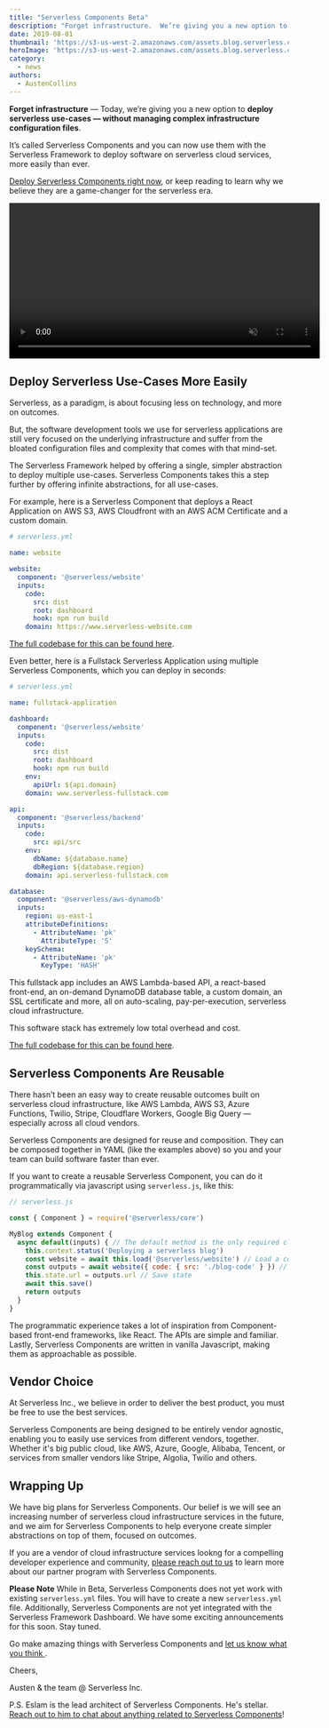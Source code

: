 ```yaml
---
title: "Serverless Components Beta"
description: "Forget infrastructure.  We’re giving you a new option to deploy serverless use-cases easily — without managing complex infrastructure configuration files."
date: 2019-08-01
thumbnail: 'https://s3-us-west-2.amazonaws.com/assets.blog.serverless.com/serverless-components-beta/serverless-components-thumbnail.gif'
heroImage: 'https://s3-us-west-2.amazonaws.com/assets.blog.serverless.com/serverless-components-beta/serverless_components_header.gif'
category:
  - news
authors: 
  - AustenCollins
---
```



**Forget infrastructure** — Today, we’re giving you a new option to **deploy serverless use-cases — without managing complex infrastructure configuration files**.  

It’s called Serverless Components and you can now use them with the Serverless Framework to deploy software on serverless cloud services, more easily than ever.  

[Deploy Serverless Components right now](https://www.github.com/serverless/components), or keep reading to learn why we believe they are a game-changer for the serverless era.

<video width="560" controls autoplay muted>
  <source src="https://s3-us-west-2.amazonaws.com/assets.blog.serverless.com/serverless-components-beta/serverless-framework-components-beta-overview.mp4" type="video/mp4">
  Your browser does not support HTML5 video.
</video>

## Deploy Serverless Use-Cases More Easily

Serverless, as a paradigm, is about focusing less on technology, and more on outcomes.

But, the software development tools we use for serverless applications are still very focused on the underlying infrastructure and suffer from the bloated configuration files and complexity that comes with that mind-set.

The Serverless Framework helped by offering a single, simpler abstraction to deploy multiple use-cases.  Serverless Components takes this a step further by offering infinite abstractions, for all use-cases.

For example, here is a Serverless Component that deploys a React Application on AWS S3, AWS Cloudfront with an AWS ACM Certificate and a custom domain.

```yaml
# serverless.yml

name: website

website:
  component: '@serverless/website'
  inputs:
    code:
      src: dist
      root: dashboard
      hook: npm run build
    domain: https://www.serverless-website.com
```

[The full codebase for this can be found here](https://github.com/serverless/components/tree/master/templates/website).

Even better, here is a Fullstack Serverless Application using multiple Serverless Components, which you can deploy in seconds:

```yaml
# serverless.yml

name: fullstack-application

dashboard:
  component: '@serverless/website'
  inputs:
    code:
      src: dist
      root: dashboard
      hook: npm run build
    env:
      apiUrl: ${api.domain}
    domain: www.serverless-fullstack.com

api:
  component: '@serverless/backend'
  inputs:
    code:
      src: api/src
    env:
      dbName: ${database.name}
      dbRegion: ${database.region}
    domain: api.serverless-fullstack.com

database:
  component: '@serverless/aws-dynamodb'
  inputs:
    region: us-east-1
    attributeDefinitions:
      - AttributeName: 'pk'
        AttributeType: 'S'
    keySchema:
      - AttributeName: 'pk'
        KeyType: 'HASH'
```

This fullstack app includes an AWS Lambda-based API, a react-based front-end, an on-demand DynamoDB database table, a custom domain, an SSL certificate and more, all on auto-scaling, pay-per-execution, serverless cloud infrastructure.  

This software stack has extremely low total overhead and cost.

[The full codebase for this can be found here](https://github.com/serverless/components/tree/master/templates/fullstack-application).

## Serverless Components Are Reusable

There hasn’t been an easy way to create reusable outcomes built on serverless cloud infrastructure, like AWS Lambda, AWS S3, Azure Functions, Twilio, Stripe, Cloudflare Workers, Google Big Query — especially across all cloud vendors. 

Serverless Components are designed for reuse and composition.  They can be composed together in YAML (like the examples above) so you and your team can build software faster than ever.

If you want to create a reusable Serverless Component, you can do it programmatically via javascript using `serverless.js`, like this:

```javascript
// serverless.js

const { Component } = require('@serverless/core')

MyBlog extends Component {
  async default(inputs) { // The default method is the only required class.  It is to Serverless Components what 'render()' is to a React Component.
    this.context.status('Deploying a serverless blog')
    const website = await this.load('@serverless/website') // Load a component
    const outputs = await website({ code: { src: './blog-code' } }) // Deploy it
    this.state.url = outputs.url // Save state
    await this.save()
    return outputs
  }
}
```

The programmatic experience takes a lot of inspiration from Component-based front-end frameworks, like React.  The APIs are simple and familiar.  Lastly, Serverless Components are written in vanilla Javascript, making them as approachable as possible.

## Vendor Choice

At Serverless Inc., we believe in order to deliver the best product, you must be free to use the best services.

Serverless Components are being designed to be entirely vendor agnostic, enabling you to easily use services from different vendors, together.  Whether it's big public cloud, like AWS, Azure, Google, Alibaba, Tencent, or services from smaller vendors like Stripe, Algolia, Twilio and others.

## Wrapping Up

We have big plans for Serverless Components.  Our belief is we will see an increasing number of serverless cloud infrastructure services in the future, and we aim for Serverless Components to help everyone create simpler abstractions on top of them, focused on outcomes.

If you are a vendor of cloud infrastructure services lookng for a compelling developer experience and community, [please reach out to us](mailto:hello@serverless.com) to learn more about our partner program with Serverless Components.

**Please Note** While in Beta, Serverless Components does not yet work with existing `serverless.yml` files.  You will have to create a new `serverless.yml` file.  Additionally, Serverless Components are not yet integrated with the Serverless Framework Dashboard.  We have some exciting announcements for this soon.  Stay tuned.

Go make amazing things with Serverless Components and [let us know what you think ](https://github.com/serverless/components/issues).

Cheers,

Austen & the team @ Serverless Inc.

P.S. Eslam is the lead architect of Serverless Components.  He's stellar.  [Reach out to him to chat about anything related to Serverless Components](https://twitter.com/eahefnawy)!




